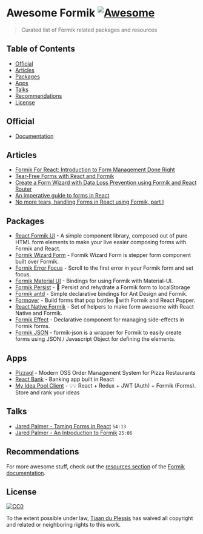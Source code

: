 # Awesome Formik [![Awesome](https://awesome.re/badge-flat.svg)](https://awesome.re)

> Curated list of Formik related packages and resources

## Table of Contents

- [Official](#official)
- [Articles](#articles)
- [Packages](#packages)
- [Apps](#apps)
- [Talks](#talks)
- [Recommendations](#recommendations)
- [License](#license)

## Official

- [Documentation](https://jaredpalmer.com/formik/docs/overview)

## Articles

- [Formik For React: Introduction to Form Management Done Right](https://medium.com/@rossbulat/formik-for-react-introduction-to-form-management-done-right-971889b40f9f)
- [Tear-Free Forms with React and Formik](https://alligator.io/react/forms-with-react-and-formik/)
- [Create a Form Wizard with Data Loss Prevention using Formik and React Router](https://codedaily.io/tutorials/50/Create-a-Form-Wizard-with-Data-Loss-Prevention-using-Formik-and-React-Router)
- [An imperative guide to forms in React](https://blog.logrocket.com/an-imperative-guide-to-forms-in-react-927d9670170a/)
- [No more tears, handling Forms in React using Formik, part I](https://softchris.github.io/pages/formik-partI.html)

## Packages

- [React Formik UI](https://github.com/KaiHotz/react-formik-ui) - A simple component library, composed out of pure HTML form elements to make your live easier composing forms with Formik and React.
- [Formik Wizard Form](https://github.com/mjangir/formik-wizard-form) - Formik Wizard Form is stepper form component built over Formik.
- [Formik Error Focus](https://github.com/tiaanduplessis/formik-error-focus) - Scroll to the first error in your Formik form and set focus.
- [Formik Material UI](https://github.com/stackworx/formik-material-ui) - Bindings for using Formik with Material-UI.
- [Formik Persist](https://github.com/jaredpalmer/formik-persist) - 💾 Persist and rehydrate a Formik form to localStorage
- [Formik antd](https://github.com/jannikbuschke/formik-antd) - Simple declarative bindings for Ant Design and Formik.
- [Formover](https://github.com/jaredpalmer/formover) - Build forms that pop bottles 🍾with Formik and React Popper.
- [React Native Formik](https://github.com/bamlab/react-native-formik) - Set of helpers to make form awesome with React Native and Formik.
- [Formik Effect](https://github.com/jaredpalmer/formik-effect) - Declarative component for managing side-effects in Formik forms.
- [Formik JSON](https://github.com/flipbyte/formik-json-schema) - formik-json is a wrapper for Formik to easily create forms using JSON / Javascript Object for defining the elements.

## Apps

- [Pizzaql](https://github.com/pizzaql/pizzaql) - Modern OSS Order Management System for Pizza Restaurants
- [React Bank](https://github.com/jurkian/react-bank) - Banking app built in React
- [My Idea Pool Client](https://github.com/functionalStoic/my-idea-pool-client) - 💡💡 React + Redux + JWT (Auth) + Formik (Forms). Store and rank your ideas


## Talks

- [Jared Palmer - Taming Forms in React](https://youtu.be/oiNtnehlaTo) `54:13`
- [Jared Palmer - An Introduction to Formik](https://youtu.be/-tDy7ds0dag) `25:06`

## Recommendations

For more awesome stuff, check out the [resources section](https://jaredpalmer.com/formik/docs/resources) of the [Formik documentation](https://jaredpalmer.com/formik/docs/overview).

## License
[![CC0](http://mirrors.creativecommons.org/presskit/buttons/88x31/svg/cc-zero.svg)](https://creativecommons.org/publicdomain/zero/1.0/)

To the extent possible under law, [Tiaan du Plessis](https://github.com/tiaanduplessis) has waived all copyright and related or neighboring rights to this work.
